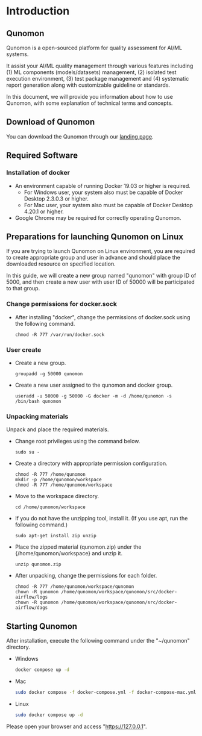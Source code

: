 # Introduction

## Qunomon

Qunomon is a open-sourced platform for quality assessment for AI/ML systems.

It assist your AI/ML quality management through various features including (1) ML components (models/datasets) management, (2) isolated test execution environment, (3) test package management and (4) systematic report generation along with customizable guideline or standards.

In this document, we will provide you information about how to use Qunomon, with some explanation of technical terms and concepts.


## Download of Qunomon

You can download the Qunomon through our [landing page](https://aistairc.github.io/qunomon/).

## Required Software

### Installation of docker

* An environment capable of running Docker 19.03 or higher is required.
  * For Windows user, your system also must be capable of Docker Desktop 2.3.0.3 or higher.
  * For Mac user, your system also must be capable of Docker Desktop 4.20.1 or higher.
* Google Chrome may be required for correctly operating Qunomon.

## Preparations for launching Qunomon on Linux

If you are trying to launch Qunomon on Linux environment, you are required to create appropriate group and user in advance and should place the downloaded resource on specified location.

In this guide, we will create a new group named "qunomon" with group ID of 5000, and then create a new user with user ID of 50000 will be participated to that group.

### Change permissions for docker.sock

* After installing "docker", change the permissions of docker.sock using the following command.

  ```
  chmod -R 777 /var/run/docker.sock
  ```

### User create

* Create a new group.

  ```
  groupadd -g 50000 qunomon
  ```

* Create a new user assigned to the qunomon and docker group.

  ```
  useradd -u 50000 -g 50000 -G docker -m -d /home/qunomon -s /bin/bash qunomon
  ```

### Unpacking materials

Unpack and place the required materials.

* Change root privileges using the command below.
  ```
  sudo su -
  ```

* Create a directory with appropriate permission configuration.
  ```
  chmod -R 777 /home/qunomon
  mkdir -p /home/qunomon/workspace
  chmod -R 777 /home/qunomon/workspace
  ```

* Move to the workspace directory.
  ```
  cd /home/qunomon/workspace
  ```

* If you do not have the unzipping tool, install it. (If you use apt, run the following command.)
  ```
  sudo apt-get install zip unzip
  ```

* Place the zipped material (qunomon.zip) under the {/home/qunomon/workspace} and unzip it.
  ```
  unzip qunomon.zip
  ```

* After unpacking, change the permissions for each folder.
  ```
  chmod -R 777 /home/qunomon/workspace/qunomon
  chown -R qunomon /home/qunomon/workspace/qunomon/src/docker-airflow/logs
  chown -R qunomon /home/qunomon/workspace/qunomon/src/docker-airflow/dags
  ```


## Starting Qunomon

After installation, execute the following command under the "~/qunomon" directory.

* Windows  
  ```sh
  docker compose up -d
  ```

* Mac  
  ```sh
  sudo docker compose -f docker-compose.yml -f docker-compose-mac.yml up -d
  ```

* Linux  
  ```sh
  sudo docker compose up -d
  ```

Please open your browser and access "https://127.0.0.1".

